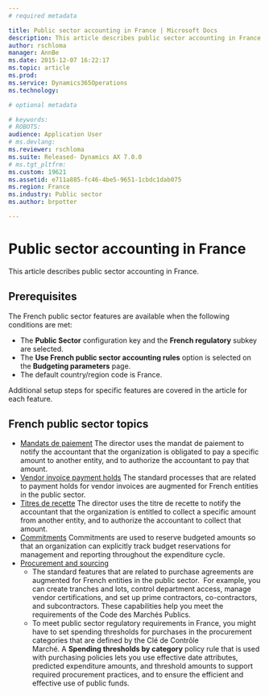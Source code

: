 ```yaml
---
# required metadata

title: Public sector accounting in France | Microsoft Docs
description: This article describes public sector accounting in France.
author: rschloma
manager: AnnBe
ms.date: 2015-12-07 16:22:17
ms.topic: article
ms.prod: 
ms.service: Dynamics365Operations
ms.technology: 

# optional metadata

# keywords: 
# ROBOTS: 
audience: Application User
# ms.devlang: 
ms.reviewer: rschloma
ms.suite: Released- Dynamics AX 7.0.0
# ms.tgt_pltfrm: 
ms.custom: 19621
ms.assetid: e711a885-fc46-4be5-9651-1cbdc1dab075
ms.region: France
ms.industry: Public sector
ms.author: brpotter

---
```


# Public sector accounting in France

This article describes public sector accounting in France.

Prerequisites
-------------

The French public sector features are available when the following conditions are met:

-   The **Public Sector** configuration key and the **French regulatory** subkey are selected.
-   The **Use French public sector accounting rules** option is selected on the **Budgeting parameters** page.
-   The default country/region code is France.

Additional setup steps for specific features are covered in the article for each feature.

## French public sector topics
-   [Mandats de paiement](https://docs.microsoft.com/en-us/dynamics365/operations/financials/localizations/europe/mandats-de-paiement-in-the-public-sector-in-france) The director uses the mandat de paiement to notify the accountant that the organization is obligated to pay a specific amount to another entity, and to authorize the accountant to pay that amount.
-   [Vendor invoice payment holds](https://docs.microsoft.com/en-us/dynamics365/operations/financials/localizations/europe/vendor-invoice-payment-holds-in-the-public-sector-in-france) The standard processes that are related to payment holds for vendor invoices are augmented for French entities in the public sector.
-   [Titres de recette](https://docs.microsoft.com/en-us/dynamics365/operations/financials/localizations/europe/titres-de-recette-in-the-public-sector-in-france) The director uses the titre de recette to notify the accountant that the organization is entitled to collect a specific amount from another entity, and to authorize the accountant to collect that amount.
-   [Commitments](/wiki/commitments-in-the-public-sector-in-france/) Commitments are used to reserve budgeted amounts so that an organization can explicitly track budget reservations for management and reporting throughout the expenditure cycle.
-   [Procurement and sourcing](https://docs.microsoft.com/en-us/dynamics365/operations/financials/localizations/europe/procurement-and-sourcing-in-the-public-sector-in-france)
    -   The standard features that are related to purchase agreements are augmented for French entities in the public sector.  For example, you can create tranches and lots, control department access, manage vendor certifications, and set up prime contractors, co-contractors, and subcontractors. These capabilities help you meet the requirements of the Code des Marchés Publics.
    -   To meet public sector regulatory requirements in France, you might have to set spending thresholds for purchases in the procurement categories that are defined by the Clé de Contrôle Marché. A **Spending thresholds by category** policy rule that is used with purchasing policies lets you use effective date attributes, predicted expenditure amounts, and threshold amounts to support required procurement practices, and to ensure the efficient and effective use of public funds.


